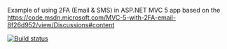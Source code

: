 ﻿Example of using 2FA (Email & SMS) in ASP.NET MVC 5 app based on the https://code.msdn.microsoft.com/MVC-5-with-2FA-email-8f26d952/view/Discussions#content

[![Build status](https://ci.appveyor.com/api/projects/status/f19ro29u3jujv1o9?svg=true)](https://ci.appveyor.com/project/osya/mvc5-2fa)